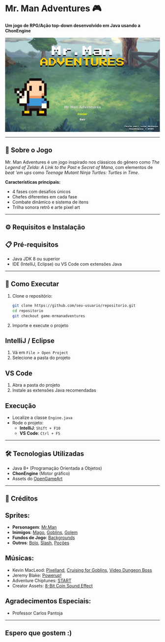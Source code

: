 # Mr. Man Adventures 🎮  

**Um jogo de RPG/Ação top-down desenvolvido em Java usando a ChonEngine**  

![Menu do Jogo](course/img/MenuImg.jpg)  

---

## 📖 Sobre o Jogo  
Mr. Man Adventures é um jogo inspirado nos clássicos do gênero como *The Legend of Zelda: A Link to the Past* e *Secret of Mana*, com elementos de *beat 'em ups* como *Teenage Mutant Ninja Turtles: Turtles in Time*.  

**Características principais:**  
- 4 fases com desafios únicos  
- Chefes diferentes em cada fase  
- Combate dinâmico e sistema de itens  
- Trilha sonora retrô e arte pixel art  

---

## ⚙️ Requisitos e Instalação  

## 📋 Pré-requisitos  
- Java JDK 8 ou superior  
- IDE (IntelliJ, Eclipse) ou VS Code com extensões Java  

---

## 🚀 Como Executar  
1. Clone o repositório:  
   ```bash
   git clone https://github.com/seu-usuario/repositorio.git
   cd repositorio
   git checkout game-mrmanadventures
   ```
2. Importe e execute o projeto 
  ## IntelliJ / Eclipse
  1. Vá em `File > Open Project`
  2. Selecione a pasta do projeto

  ## VS Code
  1. Abra a pasta do projeto
  2. Instale as extensões Java recomendadas
  
  ## Execução
  - Localize a classe `Engine.java`
  - Rode o projeto:
    - **IntelliJ**: `Shift + F10`
    - **VS Code**: `Ctrl + F5`
   
---

## 🛠️ Tecnologias Utilizadas

- Java 8+ (Programação Orientada a Objetos)
- **ChonEngine** (Motor gráfico)
- Assets do [OpenGameArt](https://opengameart.org/)

---

## 📜 Créditos

## Sprites:
- **Personagem**: [Mr.Man](https://opengameart.org/content/classic-hero)
- **Inimigos**: [Mago](https://opengameart.org/content/mr-necromancer-man-animated), [Goblins](https://opengameart.org/content/lpc-goblin), [Golem](https://opengameart.org/content/lpc-golem)
- **Fundos de Jogo**: [Backgrounds](https://opengameart.org/content/backgrounds-3)
- **Outros**: [Bolo](https://opengameart.org/content/cake-32x32), [Slash](https://opengameart.org/content/weapon-slash-effect), [Poções](https://opengameart.org/content/shiny-rpg-potions-16x16)

## Músicas:
- Kevin MacLeod: [Pixelland](https://www.youtube.com/watch?v=HUCjaaQR6cs), [Cruising for Goblins](https://www.youtube.com/watch?v=HruhkxJHz2U&list=PLbb_NncyMIqtFkRVdRZDpsFFWusa5cCw6&index=17), [Video Dungeon Boss](https://www.youtube.com/watch?v=geT22uolrcY&list=PLbb_NncyMIqtFkRVdRZDpsFFWusa5cCw6&index=7)
- Jeremy Blake: [Powerup!](https://www.youtube.com/watch?v=l7SwiFWOQqM)
- Adventure Chiptunes: [START](https://www.youtube.com/watch?v=7NBFP0od1ws&list=RD7NBFP0od1ws&start_radio=1)
- Creator Assets: [8-Bit Coin Sound Effect](https://www.youtube.com/watch?v=5v20ztxGvQ0)

## Agradecimentos Especiais:
- Professor Carlos Pantoja

---

## Espero que gostem :)
